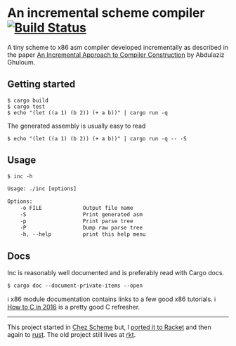 # An incremental scheme compiler [![Build Status](https://travis-ci.org/jaseemabid/inc.svg?branch=master)](https://travis-ci.org/jaseemabid/inc)

A tiny scheme to x86 asm compiler developed incrementally as described in the
paper [An Incremental Approach to Compiler Construction][paper] by Abdulaziz
Ghuloum.

## Getting started

    $ cargo build
    $ cargo test
    $ echo "(let ((a 1) (b 2)) (+ a b))" | cargo run -q

The generated assembly is usually easy to read

    $ echo "(let ((a 1) (b 2)) (+ a b))" | cargo run -q -- -S

## Usage

```txt
$ inc -h

Usage: ./inc [options]

Options:
    -o FILE             Output file name
    -S                  Print generated asm
    -p                  Print parse tree
    -P                  Dump raw parse tree
    -h, --help          print this help menu
```

## Docs

Inc is reasonably well documented and is preferably read with Cargo docs.

    $ cargo doc --document-private-items --open

ℹ x86 module documentation contains links to a few good x86 tutorials.
ℹ [How to C in 2016](https://matt.sh/howto-c) is a pretty good C refresher.

---

This project started in [Chez Scheme] but, I [ported it to Racket][rkt] and then
again to [rust]. The old project still lives at [rkt](./rkt).

[Chez Scheme]:  https://www.scheme.com
[paper]:        docs/paper.pdf?raw=true
[rkt]:          https://github.com/jaseemabid/inc/commit/a8ab1e6c7506023e59ddcf11cfabe53fbaa5c00a
[rust]:         https://github.com/jaseemabid/inc/commit/cc333332a5f20dc9de168954808d363621bd0c97

